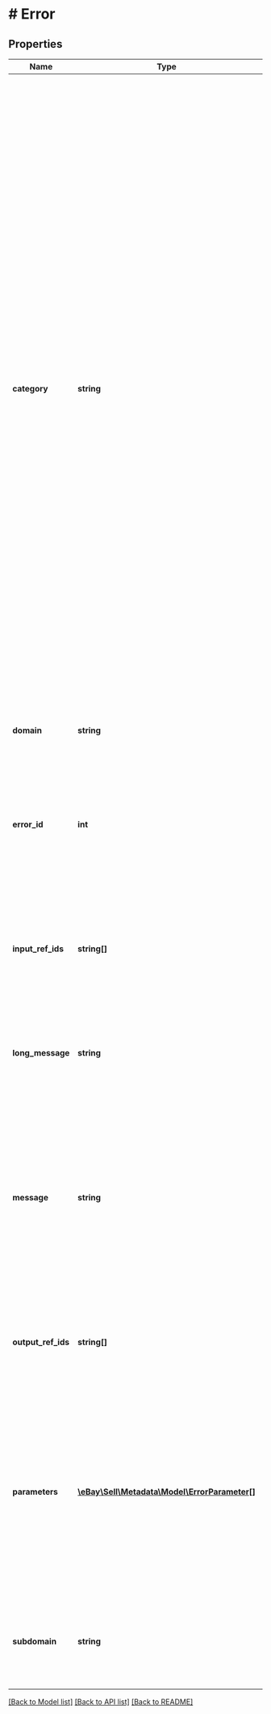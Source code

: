 # # Error

## Properties

Name | Type | Description | Notes
------------ | ------------- | ------------- | -------------
**category** | **string** | The category type for this error or warning. It takes an ErrorCategory object which can have one of three values: Application: Indicates an exception or error occurred in the application code or at runtime. Examples include catching an exception in a service&#39;s business logic, system failures, or request errors from a dependency. Business: Used when your service or a dependent service refused to continue processing on the resource because of a business rule violation such as &amp;quot;Seller does not ship item to Antarctica&amp;quot; or &amp;quot;Buyer ineligible to purchase an alcoholic item&amp;quot;. Business errors are not syntactical input errors. Request: Used when there is anything wrong with the request, such as authentication, syntactical errors, rate limiting or missing headers, bad HTTP header values, and so on. | [optional]
**domain** | **string** | Name of the domain containing the service or application. | [optional]
**error_id** | **int** | A positive integer that uniquely identifies the specific error condition that occurred. Your application can use error codes as identifiers in your customized error-handling algorithms. | [optional]
**input_ref_ids** | **string[]** | Identifies specific request elements associated with the error, if any. inputRefId&#39;s response is format specific. For JSON, use JSONPath notation. | [optional]
**long_message** | **string** | An expanded version of message that should be around 100-200 characters long, but is not required to be such. | [optional]
**message** | **string** | An end user and app developer friendly device agnostic message. It explains what the error or warning is, and how to fix it (in a general sense). Its value is at most 50 characters long. If applicable, the value is localized in the end user&#39;s requested locale. | [optional]
**output_ref_ids** | **string[]** | Identifies specific response elements associated with the error, if any. Path format is the same as inputRefId. | [optional]
**parameters** | [**\eBay\Sell\Metadata\Model\ErrorParameter[]**](ErrorParameter.md) | This optional complex field type contains a list of one or more context-specific ErrorParameter objects, with each item in the list entry being a parameter (or input field name) that caused an error condition. Each ErrorParameter object consists of two fields, a name and a value. | [optional]
**subdomain** | **string** | Name of the domain&#39;s subsystem or subdivision. For example, checkout is a subdomain in the buying domain. | [optional]

[[Back to Model list]](../../README.md#models) [[Back to API list]](../../README.md#endpoints) [[Back to README]](../../README.md)
